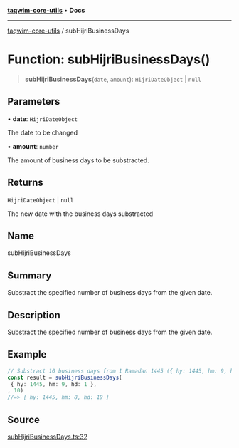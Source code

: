 [**taqwim-core-utils**](../README.md) • **Docs**

***

[taqwim-core-utils](../globals.md) / subHijriBusinessDays

# Function: subHijriBusinessDays()

> **subHijriBusinessDays**(`date`, `amount`): `HijriDateObject` \| `null`

## Parameters

• **date**: `HijriDateObject`

The date to be changed

• **amount**: `number`

The amount of business days to be substracted.

## Returns

`HijriDateObject` \| `null`

The new date with the business days substracted

## Name

subHijriBusinessDays

## Summary

Substract the specified number of business days from the given date.

## Description

Substract the specified number of business days from the given date.

## Example

```ts
// Substract 10 business days from 1 Ramadan 1445 ({ hy: 1445, hm: 9, hd: 1 })
const result = subHijriBusinessDays(
 { hy: 1445, hm: 9, hd: 1 },
, 10)
//=> { hy: 1445, hm: 8, hd: 19 }
```

## Source

[subHijriBusinessDays.ts:32](https://github.com/boussadjra/taqwim/blob/b6011f3ed342a975f52680743fe89e4925ba0553/packages/core-utils/src/lib/subHijriBusinessDays.ts#L32)
